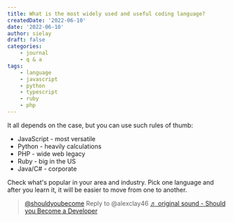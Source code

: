 ```yaml
---
title: What is the most widely used and useful coding language?
createdDate: '2022-06-10'
date: '2022-06-10'
author: sielay
draft: false
categories:
    - journal
    - q & a
tags:
    - language
    - javascript
    - python
    - typescript
    - ruby
    - php
---
```


It all depends on the case, but you can use such rules of thumb:

 * JavaScript - most versatile
 * Python - heavily calculations
 * PHP - wide web legacy
 * Ruby - big in the US
 * Java/C# - corporate

Check what's popular in your area and industry. Pick one language and after you learn it, it will be easier to move from one to another.

<blockquote class="tiktok-embed" cite="https://www.tiktok.com/@shouldyoubecome/video/7107582075045219590" data-video-id="7107582075045219590" style="max-width: 605px;min-width: 325px;" > <section> <a target="_blank" title="@shouldyoubecome" href="https://www.tiktok.com/@shouldyoubecome">@shouldyoubecome</a> Reply to @alexclay46 <a target="_blank" title="♬ original sound - Should you Become a Developer" href="https://www.tiktok.com/music/original-sound-7107582099879693062">♬ original sound - Should you Become a Developer</a> </section> </blockquote> <script async src="https://www.tiktok.com/embed.js"></script>